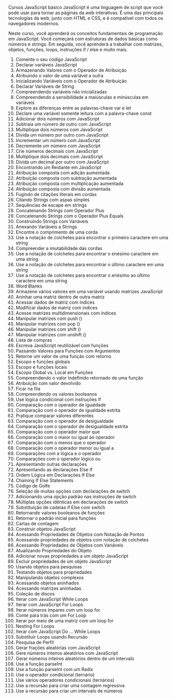 Cursos
JavaScript básico
JavaScript é uma linguagem de script que você pode usar para tornar as páginas da web interativas. É uma das principais tecnologias da web, junto com HTML e CSS, e é compatível com todos os navegadores modernos.

Neste curso, você aprenderá os conceitos fundamentais de programação em JavaScript. Você começará com estruturas de dados básicas como números e strings. Em seguida, você aprenderá a trabalhar com matrizes, objetos, funções, loops, instruções if / else e muito mais.


<ol>
<li>Comente o seu código JavaScript</li>
<li>Declarar variáveis ​​JavaScript</li>
<li>Armazenando Valores com o Operador de Atribuição</li>
<li>Atribuindo o valor de uma variável a outra</li>
<li>Inicializando Variáveis ​​com o Operador de Atribuição</li>
<li>Declarar Variáveis ​​de String</li>
<li>Compreendendo variáveis ​​não inicializadas</li>
<li>Compreendendo a sensibilidade a maiúsculas e minúsculas em variáveis</li>
<li>Explore as diferenças entre as palavras-chave var e let</li>
<li>Declare uma variável somente leitura com a palavra-chave const</li>
<li>Adicionar dois números com JavaScript</li>
<li>Subtraia um número de outro com JavaScript</li>
<li>Multiplique dois números com JavaScript</li>
<li>Divida um número por outro com JavaScript</li>
<li>Incrementar um número com JavaScript</li>
<li>Decremente um número com JavaScript</li>
<li>Crie números decimais com JavaScript</li>
<li>Multiplique dois decimais com JavaScript</li>
<li>Divida um decimal por outro com JavaScript</li>
<li>Encontrando um Restante em JavaScript</li>
<li>Atribuição composta com adição aumentada</li>
<li>Atribuição composta com subtração aumentada</li>
<li>Atribuição composta com multiplicação aumentada</li>
<li>Atribuição composta com divisão aumentada</li>
<li>Fugindo de citações literais em cordas</li>
<li>Citando Strings com aspas simples</li>
<li>Sequências de escape em strings</li>
<li>Concatenando Strings com Operador Plus</li>
<li>Concatenando Strings com o Operador Plus Equals</li>
<li>Construindo Strings com Variáveis</li>
<li>Anexando Variáveis ​​a Strings</li>
<li>Encontre o comprimento de uma corda</li>
<li>Use a notação de colchetes para encontrar o primeiro caractere em uma string</li>
<li>Compreender a imutabilidade das cordas</li>
<li>Use a notação de colchetes para encontrar o enésimo caractere em uma string</li>
<li>Use a notação de colchetes para encontrar o último caractere em uma string</li>
<li>Use a notação de colchetes para encontrar o enésimo ao último caractere em uma string</li>
<li>Word Blanks</li>
<li>Armazene vários valores em uma variável usando matrizes JavaScript</li>
<li>Aninhar uma matriz dentro de outra matriz</li>
<li>Acessar dados de matriz com índices</li>
<li>Modificar dados de matriz com índices</li>
<li>Acesse matrizes multidimensionais com índices</li>
<li>Manipular matrizes com push ()</li>
<li>Manipular matrizes com pop ()</li>
<li>Manipular matrizes com shift ()</li>
<li>Manipular matrizes com unshift ()</li>
<li>Lista de compras</li>
<li>Escreva JavaScript reutilizável com funções</li>
<li>Passando Valores para Funções com Argumentos</li>
<li>Retorne um valor de uma função com retorno</li>
<li>Escopo e funções globais</li>
<li>Escopo e funções locais</li>
<li>Escopo Global vs. Local em Funções</li>
<li>Compreendendo o valor indefinido retornado de uma função</li>
<li>Atribuição com valor devolvido</li>
<li>Ficar na fila</li>
<li>Compreendendo os valores booleanos</li>
<li>Use lógica condicional com instruções If</li>
<li>Comparação com o operador de igualdade</li>
<li>Comparação com o operador de igualdade estrita</li>
<li>Pratique comparar valores diferentes</li>
<li>Comparação com o operador de desigualdade</li>
<li>Comparação com o operador de desigualdade estrita</li>
<li>Comparação com o operador maior que</li>
<li>Comparação com o maior ou igual ao operador</li>
<li>Comparação com o menos que o operador</li>
<li>Comparação com o operador menor ou igual a</li>
<li>Comparações com a lógica e o operador</li>
<li>Comparações com o operador lógico ou</li>
<li>Apresentando outras declarações</li>
<li>Apresentando as declarações Else If</li>
<li>Ordem Lógica em Declarações If Else</li>
<li>Chaining If Else Statements</li>
<li>Código de Golfe</li>
<li>Seleção de muitas opções com declarações de switch</li>
<li>Adicionando uma opção padrão nas instruções de switch</li>
<li>Múltiplas opções idênticas em declarações de switch</li>
<li>Substituição de cadeias if Else com switch</li>
<li>Retornando valores booleanos de funções</li>
<li>Retornar o padrão inicial para funções</li>
<li>Cartas de contagem</li>
<li>Construir objetos JavaScript</li>
<li>Acessando Propriedades de Objetos com Notação de Pontos</li>
<li>Acessando propriedades de objetos com notação de colchetes</li>
<li>Acessando Propriedades de Objetos com Variáveis</li>
<li>Atualizando Propriedades do Objeto</li>
<li>Adicionar novas propriedades a um objeto JavaScript</li>
<li>Excluir propriedades de um objeto JavaScript</li>
<li>Usando objetos para pesquisas</li>
<li>Testando objetos para propriedades</li>
<li>Manipulando objetos complexos</li>
<li>Acessando objetos aninhados</li>
<li>Acessando matrizes aninhadas</li>
<li>Coleção de discos</li>
<li>Iterar com JavaScript While Loops</li>
<li>Iterar com JavaScript For Loops</li>
<li>Iterar números ímpares com um loop for</li>
<li>Conte para trás com um For Loop</li>
<li>Iterar por meio de uma matriz com um loop for</li>
<li>Nesting For Loops</li>
<li>Iterar com JavaScript Do ... While Loops</li>
<li>Substituir Loops usando Recursão</li>
<li>Pesquisa de Perfil</li>
<li>Gerar frações aleatórias com JavaScript</li>
<li>Gere números inteiros aleatórios com JavaScript</li>
<li>Gerar números inteiros aleatórios dentro de um intervalo</li>
<li>Use a função parseInt</li>
<li>Use a função parseInt com um Radix</li>
<li>Use o operador condicional (ternário)</li>
<li>Use vários operadores condicionais (ternários)</li>
<li>Use a recursão para criar uma contagem regressiva</li>
<li>Use a recursão para criar um intervalo de números</li>
</ol>